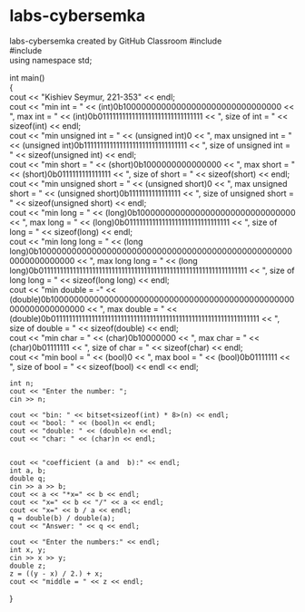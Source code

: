 # labs-cybersemka
labs-cybersemka created by GitHub Classroom
#include <iostream>  
#include <bitset>  
using namespace std;  
  
int main()  
{  
    cout << "Kishiev Seymur, 221-353" << endl;  
    cout << "min int = " << (int)0b10000000000000000000000000000000 << ", max int = " << (int)0b01111111111111111111111111111111 << ", size of int = " << sizeof(int) << endl;  
    cout << "min unsigned int = " << (unsigned int)0 << ", max unsigned int = " << (unsigned int)0b11111111111111111111111111111111 << ", size of unsigned int = " << sizeof(unsigned int) << endl;  
    cout << "min short = " << (short)0b1000000000000000 << ", max short = " << (short)0b0111111111111111 << ", size of short = " << sizeof(short) << endl;  
    cout << "min unsigned short = " << (unsigned short)0 << ", max unsigned short = " << (unsigned short)0b1111111111111111 << ", size of unsigned short = " << sizeof(unsigned short) << endl;  
    cout << "min long = " << (long)0b10000000000000000000000000000000 << ", max long = " << (long)0b01111111111111111111111111111111 << ", size of long = " << sizeof(long) << endl;  
    cout << "min long long = " << (long long)0b1000000000000000000000000000000000000000000000000000000000000000 << ", max long long = " << (long long)0b0111111111111111111111111111111111111111111111111111111111111111 << ", size of long long = " << sizeof(long long) << endl;  
    cout << "min double = -" << (double)0b1000000000000000000000000000000000000000000000000000000000000000 << ", max double = " << (double)0b0111111111111111111111111111111111111111111111111111111111111111 << ", size of double = " << sizeof(double) << endl;  
    cout << "min char = " << (char)0b10000000 << ", max char = " << (char)0b01111111 << ", size of char = " << sizeof(char) << endl;  
    cout << "min bool = " << (bool)0 << ", max bool = " << (bool)0b01111111 << ", size of bool = " << sizeof(bool) << endl << endl;  
  
    int n;  
    cout << "Enter the number: ";  
    cin >> n;  
  
    cout << "bin: " << bitset<sizeof(int) * 8>(n) << endl;  
    cout << "bool: " << (bool)n << endl;  
    cout << "double: " << (double)n << endl;  
    cout << "char: " << (char)n << endl;  
  
  
    cout << "coefficient (a and  b):" << endl;  
    int a, b;  
    double q;  
    cin >> a >> b;  
    cout << a << "*x=" << b << endl;  
    cout << "x=" << b << "/" << a << endl;  
    cout << "x=" << b / a << endl;  
    q = double(b) / double(a);  
    cout << "Answer: " << q << endl;  
  
    cout << "Enter the numbers:" << endl;  
    int x, y;  
    cin >> x >> y;  
    double z;  
    z = ((y - x) / 2.) + x;  
    cout << "middle = " << z << endl;  
  
  
}
